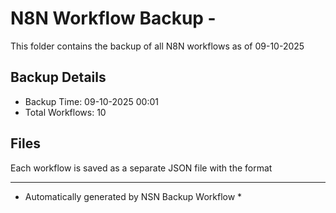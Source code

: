 # N8N Workflow Backup - 
This folder contains the backup of all N8N workflows as of 09-10-2025

## Backup Details
- Backup Time: 09-10-2025 00:01
- Total Workflows: 10

## Files
Each workflow is saved as a separate JSON file with the format

-----------
* Automatically generated by NSN Backup Workflow *